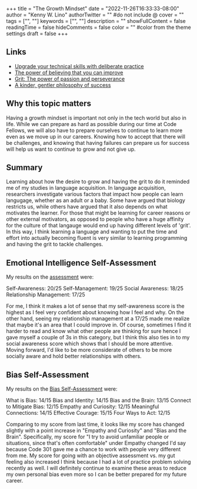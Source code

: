 +++
title = "The Growth Mindset"
date = "2022-11-26T16:33:33-08:00"
author = "Kenny W. Lino"
authorTwitter = "" #do not include @
cover = ""
tags = ["", ""]
keywords = ["", ""]
description = ""
showFullContent = false
readingTime = false
hideComments = false
color = "" #color from the theme settings
draft = false
+++

## Links

- [Upgrade your technical skills with deliberate practice](https://web.archive.org/web/20160616225417/http://www.happybearsoftware.com/upgrade-your-technical-skills-with-deliberate-practice)
- [The power of believing that you can improve](https://www.ted.com/talks/carol_dweck_the_power_of_believing_that_you_can_improve?language=en)
- [Grit: The power of passion and perseverance](https://www.ted.com/talks/angela_lee_duckworth_grit_the_power_of_passion_and_perseverance)
- [A kinder, gentler philosophy of success](https://www.ted.com/talks/alain_de_botton_a_kinder_gentler_philosophy_of_success)

## Why this topic matters

Having a growth mindset is important not only in the tech world but also in life. While we can prepare as hard as possible during our time at Code Fellows, we will also have to prepare ourselves to continue to learn more even as we move up in our careers. Knowing how to accept that there will be challenges, and knowing that having failures can prepare us for success will help us want to continue to grow and not give up.

## Summary

Learning about how the desire to grow and having the grit to do it reminded me of my studies in language acquisition. In language acquisition, researchers investigate various factors that impact how people can learn langugage, whether as an adult or a baby. Some have argued that biology restricts us, while others have argued that it also depends on what motivates the learner. For those that might be learning for career reasons or other external motivators, as opposed to people who have a huge affinity for the culture of that langauge would end up having different levels of 'grit'. In this way, I think learning a language and wanting to put the time and effort into actually becoming fluent is very similar to learning programming and having the grit to tackle challenges.

## Emotional Intelligence Self-Assessment

My results on the [assessment](https://codefellows.github.io/common_curriculum/career_coaching/201/emotional-intelligence-assessment.pdf) were:

Self-Awareness: 20/25
Self-Management: 19/25
Social Awareness: 18/25
Relationship Management: 17/25

For me, I think it makes a lot of sense that my self-awareness score is the highest as I feel very confident about knowing how I feel and why. On the other hand, seeing my relationship management at a 17/25 made me realize that maybe it's an area that I could improve in. Of course, sometimes I find it harder to read and know what other people are thinking for sure hence I gave myself a couple of 3s in this category, but I think this also ties in to my social awareness score which shows that I should be more attentive. Moving forward, I'd like to be more considerate of others to be more socially aware and hold better relationships with others.

## Bias Self-Assessment

My results on the [Bias Self-Assessment](https://codefellows.github.io/common_curriculum/career_coaching/301/bias-assessment.pdf) were:

What is Bias: 14/15
Bias and Identity: 14/15
Bias and the Brain: 13/15
Connect to Mitigate Bias: 12/15
Empathy and Curiosity: 12/15
Meaningful Connections: 14/15
Effective Courage: 15/15
Four Ways to Act: 12/15

Comparing to my score from last time, it looks like my score has changed slightly with a point increase in "Empathy and Curiosity" and "Bias and the Brain". Specifically, my score for "I try to avoid unfamiliar people or situations, since that's often comfortable" under Empathy changed I'd say because Code 301 gave me a chance to work with people very different from me. My score for going with an objective assessment vs. my gut feeling also increased I think because I had a lot of practice problem solving recently as well. I will definitely continue to examine these areas to reduce my own personal bias even more so I can be better prepared for my future career.
